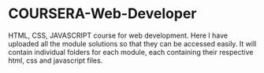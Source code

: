 # COURSERA-Web-Developer
HTML, CSS, JAVASCRIPT course for web development. 
Here I have uploaded all the module solutions so that they can be accessed easily. It will contain individual folders for each module, each containing their respective html, css and javascript files.
